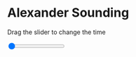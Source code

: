 <h1>Alexander Sounding</h1>
<p>Drag the slider to change the time</p>

<div class="slidecontainer">
<input oninput='setImage(this)' class="slider" type="range" min="0" max="9" value="0" step="1" />
<img id='img'/>
</div>

<script>
var img = document.getElementById('img');
var img_array = ['/assets/images/skwt/skd_alx_wrfout_d01_2020-06-18_12:00:00.png',
'/assets/images/skwt/skd_alx_wrfout_d01_2020-06-18_18:00:00.png',
'/assets/images/skwt/skd_alx_wrfout_d01_2020-06-19_00:00:00.png',
'/assets/images/skwt/skd_alx_wrfout_d01_2020-06-19_06:00:00.png',
'/assets/images/skwt/skd_alx_wrfout_d01_2020-06-19_12:00:00.png',
'/assets/images/skwt/skd_alx_wrfout_d01_2020-06-19_18:00:00.png',
'/assets/images/skwt/skd_alx_wrfout_d01_2020-06-20_00:00:00.png',
'/assets/images/skwt/skd_alx_wrfout_d01_2020-06-20_06:00:00.png',
'/assets/images/skwt/skd_alx_wrfout_d01_2020-06-20_12:00:00.png',];
function setImage(obj)
{
        var value = obj.value;
        img.src = img_array[value];

}
</script>
